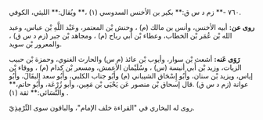 ٧٦٠ -** زم د س ق:** بكير بن الأخنس السدوسي (١) ،** ويُقال:** الليثي، الكوفي.

**روى عن:** أبيه الأخنس، وأنس بن مالك (م) ، وحنش بْن المعتمر، وعَبْد اللَّهِ بْن عباس، وعبد الله بْن عُمَر بْن الخطاب، وعطاء بْن أَبي رباح (م) ، ومجاهد بْن جبر (زم د س ق) ، والمعرور بْن سويد.

**رَوَى عَنه:** أشعث بْن سوار، وأيوب بْن عائذ (م س) والحارث الغنوي، وحمزة بْن حبيب الزيات، وزيد بْن أَبي أنيسة (س) ، وسُلَيْمان الأعمش، ومسعر بْن كدام (م) ، ووقاء بْن إياس، ويزيد بْن سنان، وأَبُو إِسْحَاق الشيباني (م) وأَبُو جناب الكلبي، وأَبُو سعد البقَالَ، وأَبُو عوانة (زم د س ق) .قال إسحاق بْن منصور عَن يَحْيَى بْن مَعِين، وأبو زُرْعَة، وأَبُو حاتم،** والنَّسَائي:** ثقة (١) .

روى له البخاري في "القراءة خلف الإمام"، والباقون سوى التِّرْمِذِيّ.